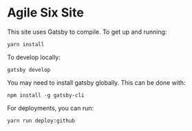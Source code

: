 # Agile Six Site

This site uses Gatsby to compile. To get up and running:

```
yarn install
```

To develop locally:

```
gatsby develop
```

You may need to install gatsby globally. This can be done with:

```
npm install -g gatsby-cli
```

For deployments, you can run:

```
yarn run deploy:github
```